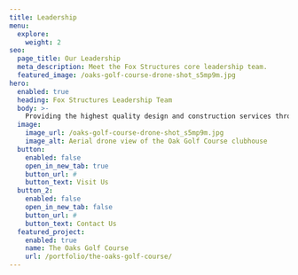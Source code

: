 ```yaml
---
title: Leadership
menu:
  explore:
    weight: 2
seo:
  page_title: Our Leadership
  meta_description: Meet the Fox Structures core leadership team.
  featured_image: /oaks-golf-course-drone-shot_s5mp9m.jpg
hero: 
  enabled: true
  heading: Fox Structures Leadership Team
  body: >-
    Providing the highest quality design and construction services throughout Northeast Wisconsin for over 40 years.
  image: 
    image_url: /oaks-golf-course-drone-shot_s5mp9m.jpg
    image_alt: Aerial drone view of the Oak Golf Course clubhouse
  button:
    enabled: false
    open_in_new_tab: true
    button_url: #
    button_text: Visit Us
  button_2:
    enabled: false
    open_in_new_tab: false
    button_url: #
    button_text: Contact Us
  featured_project: 
    enabled: true
    name: The Oaks Golf Course
    url: /portfolio/the-oaks-golf-course/
---
```

